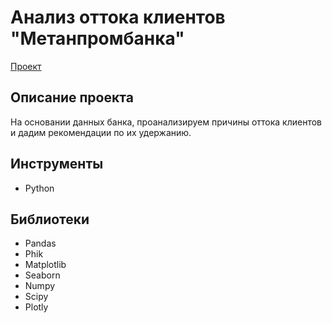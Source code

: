 # Анализ оттока клиентов "Метанпромбанка"
[Проект](https://github.com/GSW2012/Practicum-Portfolio/blob/main/13.%20Анализ%20оттока%20клиентов%20банка/Анализ%20оттока%20клиентов%20банка.ipynb)
## Описание проекта
На основании данных банка, проанализируем причины оттока клиентов и дадим рекомендации по их удержанию.
## Инструменты
- Python
## Библиотеки
- Pandas
- Phik
- Matplotlib
- Seaborn
- Numpy
- Scipy
- Plotly
